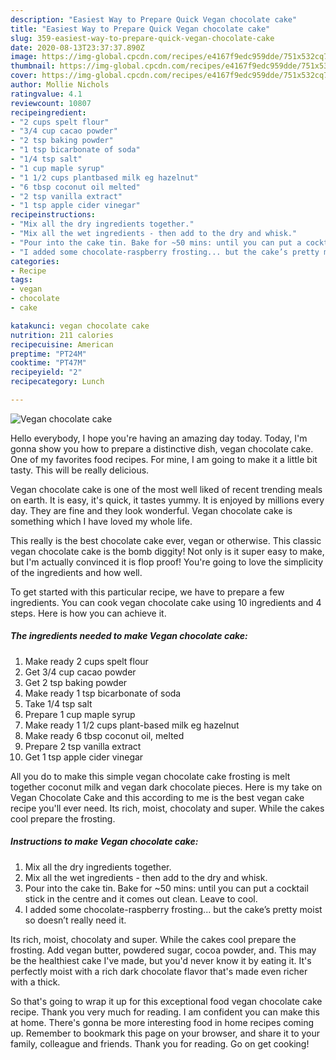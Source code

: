 ```yaml
---
description: "Easiest Way to Prepare Quick Vegan chocolate cake"
title: "Easiest Way to Prepare Quick Vegan chocolate cake"
slug: 359-easiest-way-to-prepare-quick-vegan-chocolate-cake
date: 2020-08-13T23:37:37.890Z
image: https://img-global.cpcdn.com/recipes/e4167f9edc959dde/751x532cq70/vegan-chocolate-cake-recipe-main-photo.jpg
thumbnail: https://img-global.cpcdn.com/recipes/e4167f9edc959dde/751x532cq70/vegan-chocolate-cake-recipe-main-photo.jpg
cover: https://img-global.cpcdn.com/recipes/e4167f9edc959dde/751x532cq70/vegan-chocolate-cake-recipe-main-photo.jpg
author: Mollie Nichols
ratingvalue: 4.1
reviewcount: 10807
recipeingredient:
- "2 cups spelt flour"
- "3/4 cup cacao powder"
- "2 tsp baking powder"
- "1 tsp bicarbonate of soda"
- "1/4 tsp salt"
- "1 cup maple syrup"
- "1 1/2 cups plantbased milk eg hazelnut"
- "6 tbsp coconut oil melted"
- "2 tsp vanilla extract"
- "1 tsp apple cider vinegar"
recipeinstructions:
- "Mix all the dry ingredients together."
- "Mix all the wet ingredients - then add to the dry and whisk."
- "Pour into the cake tin. Bake for ~50 mins: until you can put a cocktail stick in the centre and it comes out clean. Leave to cool."
- "I added some chocolate-raspberry frosting... but the cake’s pretty moist so doesn’t really need it."
categories:
- Recipe
tags:
- vegan
- chocolate
- cake

katakunci: vegan chocolate cake 
nutrition: 211 calories
recipecuisine: American
preptime: "PT24M"
cooktime: "PT47M"
recipeyield: "2"
recipecategory: Lunch

---
```



![Vegan chocolate cake](https://img-global.cpcdn.com/recipes/e4167f9edc959dde/751x532cq70/vegan-chocolate-cake-recipe-main-photo.jpg)

Hello everybody, I hope you're having an amazing day today. Today, I'm gonna show you how to prepare a distinctive dish, vegan chocolate cake. One of my favorites food recipes. For mine, I am going to make it a little bit tasty. This will be really delicious.

Vegan chocolate cake is one of the most well liked of recent trending meals on earth. It is easy, it's quick, it tastes yummy. It is enjoyed by millions every day. They are fine and they look wonderful. Vegan chocolate cake is something which I have loved my whole life.

This really is the best chocolate cake ever, vegan or otherwise. This classic vegan chocolate cake is the bomb diggity! Not only is it super easy to make, but I&#39;m actually convinced it is flop proof! You&#39;re going to love the simplicity of the ingredients and how well.


To get started with this particular recipe, we have to prepare a few ingredients. You can cook vegan chocolate cake using 10 ingredients and 4 steps. Here is how you can achieve it.

<!--inarticleads1-->

##### The ingredients needed to make Vegan chocolate cake:

1. Make ready 2 cups spelt flour
1. Get 3/4 cup cacao powder
1. Get 2 tsp baking powder
1. Make ready 1 tsp bicarbonate of soda
1. Take 1/4 tsp salt
1. Prepare 1 cup maple syrup
1. Make ready 1 1/2 cups plant-based milk eg hazelnut
1. Make ready 6 tbsp coconut oil, melted
1. Prepare 2 tsp vanilla extract
1. Get 1 tsp apple cider vinegar


All you do to make this simple vegan chocolate cake frosting is melt together coconut milk and vegan dark chocolate pieces. Here is my take on Vegan Chocolate Cake and this according to me is the best vegan cake recipe you&#39;ll ever need. Its rich, moist, chocolaty and super. While the cakes cool prepare the frosting. 

<!--inarticleads2-->

##### Instructions to make Vegan chocolate cake:

1. Mix all the dry ingredients together.
1. Mix all the wet ingredients - then add to the dry and whisk.
1. Pour into the cake tin. Bake for ~50 mins: until you can put a cocktail stick in the centre and it comes out clean. Leave to cool.
1. I added some chocolate-raspberry frosting... but the cake’s pretty moist so doesn’t really need it.


Its rich, moist, chocolaty and super. While the cakes cool prepare the frosting. Add vegan butter, powdered sugar, cocoa powder, and. This may be the healthiest cake I&#39;ve made, but you&#39;d never know it by eating it. It&#39;s perfectly moist with a rich dark chocolate flavor that&#39;s made even richer with a thick. 

So that's going to wrap it up for this exceptional food vegan chocolate cake recipe. Thank you very much for reading. I am confident you can make this at home. There's gonna be more interesting food in home recipes coming up. Remember to bookmark this page on your browser, and share it to your family, colleague and friends. Thank you for reading. Go on get cooking!
